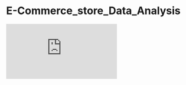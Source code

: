 # E-Commerce_store_Data_Analysis

![Screenshot_202408168_181120_Doc Scanner](https://github.com/Vedantt2308/Namma_Yatri_Data_Analyse/blob/main/Namma%20Yatri.pdf)
